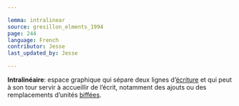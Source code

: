 ```yaml
---

lemma: intralinear
source: gresillon_elments_1994
page: 244
language: French
contributor: Jesse
last_updated_by: Jesse

---
```


**Intralinéaire**: espace graphique qui sépare deux lignes d’[écriture](writingProcess.html) et qui peut à son tour servir à accueillir de l’écrit, notamment des ajouts ou des remplacements d’unités [biffées](cancellationMark.html).
